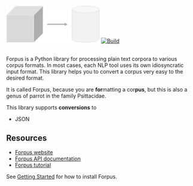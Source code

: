 <img src="docs/images/logo.png" width="250px" alt="Logo">
<a href="https://travis-ci.org/severinsimmler/forpus"><img src="https://travis-ci.org/severinsimmler/forpus.svg?branch=master" alt="Build"></a>
<br><br>

Forpus is a Python library for processing plain text corpora to various corpus formats. In most cases, each NLP tool uses its own idiosyncratic input format. This library helps you to convert a corpus very easy to the desired format.

It is called Forpus, because you are **for**matting a cor**pus**, but this is also a genus of parrot in the family Psittacidae.

This library supports **conversions** to
* JSON

## Resources
* [Forpus website](linktoghpages)
* [Forpus API documentation](linkstoapidocumentation)
* [Forpus tutorial](linktojupyternotebooks)

See [Getting Started](linktogettingstarted) for how to install Forpus.
